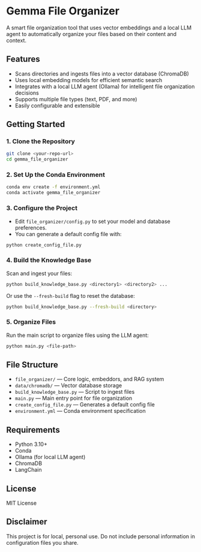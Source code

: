 # Gemma File Organizer

A smart file organization tool that uses vector embeddings and a local LLM agent to automatically organize your files based on their content and context.

## Features

- Scans directories and ingests files into a vector database (ChromaDB)
- Uses local embedding models for efficient semantic search
- Integrates with a local LLM agent (Ollama) for intelligent file organization decisions
- Supports multiple file types (text, PDF, and more)
- Easily configurable and extensible

## Getting Started

### 1. Clone the Repository

```bash
git clone <your-repo-url>
cd gemma_file_organizer
```

### 2. Set Up the Conda Environment

```bash
conda env create -f environment.yml
conda activate gemma_file_organizer
```

### 3. Configure the Project

- Edit `file_organizer/config.py` to set your model and database preferences.
- You can generate a default config file with:

```bash
python create_config_file.py
```

### 4. Build the Knowledge Base

Scan and ingest your files:

```bash
python build_knowledge_base.py <directory1> <directory2> ...
```

Or use the `--fresh-build` flag to reset the database:

```bash
python build_knowledge_base.py --fresh-build <directory>
```

### 5. Organize Files

Run the main script to organize files using the LLM agent:

```bash
python main.py <file-path>
```

## File Structure

- `file_organizer/` — Core logic, embeddors, and RAG system
- `data/chromadb/` — Vector database storage
- `build_knowledge_base.py` — Script to ingest files
- `main.py` — Main entry point for file organization
- `create_config_file.py` — Generates a default config file
- `environment.yml` — Conda environment specification

## Requirements

- Python 3.10+
- Conda
- Ollama (for local LLM agent)
- ChromaDB
- LangChain

## License

MIT License

## Disclaimer

This project is for local, personal use. Do not include personal information in configuration files you share.
